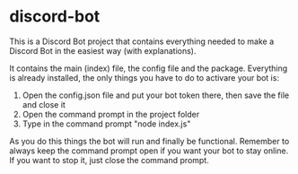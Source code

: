 # discord-bot
This is a Discord Bot project that contains everything needed to make a Discord Bot in the easiest way (with explanations).

It contains the main (index) file, the config file and the package. Everything is already installed, the only things you have to do to activare your bot is:

1. Open the config.json file and put your bot token there, then save the file and close it
2. Open the command prompt in the project folder
3. Type in the command prompt "node index.js"

As you do this things the bot will run and finally be functional.
Remember to always keep the command prompt open if you want your bot to stay online. If you want to stop it, just close the command prompt.
